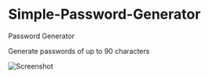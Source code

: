 # Simple-Password-Generator

Password Generator 

Generate passwords of up to 90 characters

![Screenshot](https://user-images.githubusercontent.com/19338550/130126979-c87f90aa-4c1e-4870-be62-87a03d78c139.png)
